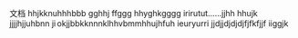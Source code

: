 <p>文档
hhjkknuhhhbbb
gghhj
ffggg
hhyghkgggg
irirutut……jjhh
hhujk
jjjjhjjuhbnn
ji okjjbbkknnnklhhvbmmhhujhfuh
ieuryurri
jjdjjdjdjdjfjfkfjjf
iiggjk
